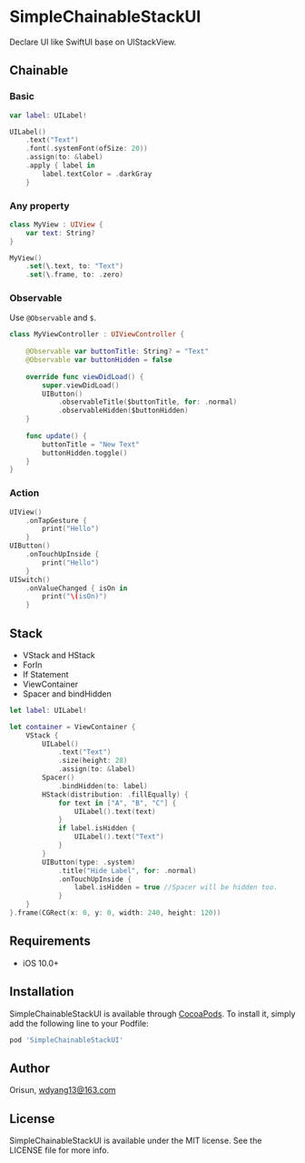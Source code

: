 # SimpleChainableStackUI

Declare UI like SwiftUI base on UIStackView.

## Chainable

### Basic

```swift
var label: UILabel!

UILabel()
    .text("Text")
    .font(.systemFont(ofSize: 20))
    .assign(to: &label)
    .apply { label in
        label.textColor = .darkGray
    }
```

### Any property

```swift
class MyView : UIView {
    var text: String?
}

MyView()
    .set(\.text, to: "Text")
    .set(\.frame, to: .zero)
```

### Observable

Use `@Observable` and `$`.

```swift
class MyViewController : UIViewController {
    
    @Observable var buttonTitle: String? = "Text"
    @Observable var buttonHidden = false
    
    override func viewDidLoad() {
        super.viewDidLoad()
        UIButton()
            .observableTitle($buttonTitle, for: .normal)
            .observableHidden($buttonHidden)
    }
    
    func update() {
        buttonTitle = "New Text"
        buttonHidden.toggle()
    }
}
```

### Action

```swift
UIView()
    .onTapGesture {
        print("Hello")
    }
UIButton()
    .onTouchUpInside {
        print("Hello")
    }
UISwitch()
    .onValueChanged { isOn in
        print("\(isOn)")
    }
```

## Stack

- VStack and HStack
- ForIn
- If Statement
- ViewContainer
- Spacer and bindHidden

```swift
let label: UILabel!

let container = ViewContainer {
    VStack {
        UILabel()
            .text("Text")
            .size(height: 28)
            .assign(to: &label)
        Spacer()
            .bindHidden(to: label)
        HStack(distribution: .fillEqually) {
            for text in ["A", "B", "C"] {
                UILabel().text(text)
            }
            if label.isHidden {
                UILabel().text("Text")
            }
        }
        UIButton(type: .system)
            .title("Hide Label", for: .normal)
            .onTouchUpInside {
                label.isHidden = true //Spacer will be hidden too.
            }
    }
}.frame(CGRect(x: 0, y: 0, width: 240, height: 120))
```

## Requirements

- iOS 10.0+

## Installation

SimpleChainableStackUI is available through [CocoaPods](https://cocoapods.org). To install
it, simply add the following line to your Podfile:

```ruby
pod 'SimpleChainableStackUI'
```

## Author

Orisun, wdyang13@163.com

## License

SimpleChainableStackUI is available under the MIT license. See the LICENSE file for more info.
